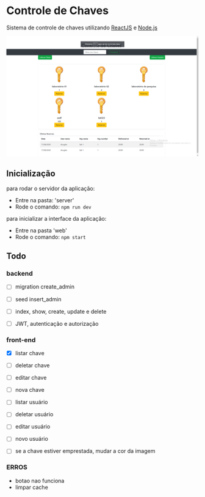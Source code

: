 # Controle de Chaves
Sistema de controle de chaves utilizando <a href='https://pt-br.reactjs.org/'>ReactJS</a> e <a href='https://www.nodejs.org/'>Node.js</a>

![Alt text](home.png?raw=true "Optional Title")

## Inicialização
para rodar o servidor da aplicação:
<ul>  
  <li>Entre na pasta: 'server'</li>
  <li>Rode o comando: <code>npm run dev</code></li> 
</ul>

para inicializar a interface da aplicação:
<ul>
  <li>Entre na pasta 'web'</li>
  <li>Rode o comando: <code>npm start</code></li>
</ul>

## Todo

### backend
- [ ] migration create_admin
- [ ] seed insert_admin
- [ ] index, show, create, update e delete
- [ ] JWT, autenticação e autorização
  
     
### front-end
- [x] listar chave 
- [ ] deletar chave
- [ ] editar chave
- [ ] nova chave

- [ ] listar usuário
- [ ] deletar usuário
- [ ] editar usuário
- [ ] novo usuário

- [ ] se a chave estiver emprestada, mudar a cor da imagem



### ERROS
  - botao nao funciona
  - limpar cache
